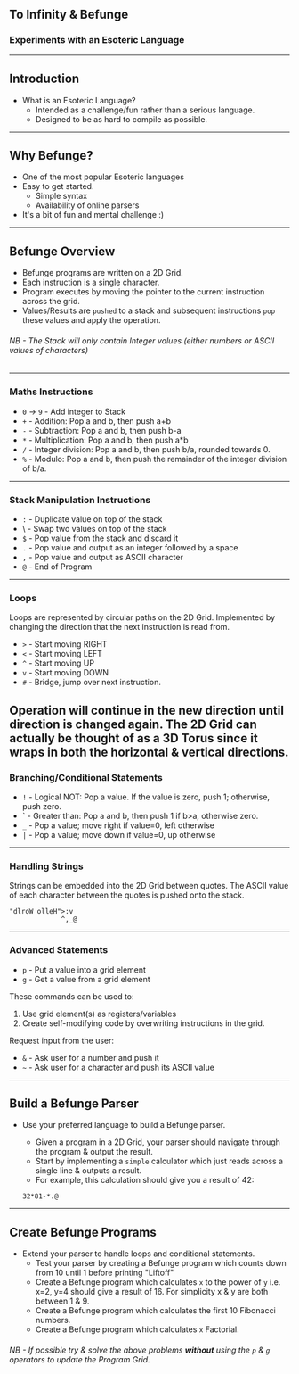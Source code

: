 ## To Infinity & Befunge
### Experiments with an Esoteric Language

---
## Introduction
* What is an Esoteric Language?
  * Intended as a challenge/fun rather than a serious language.
  * Designed to be as hard to compile as possible.
---
## Why Befunge?
  * One of the most popular Esoteric languages
  * Easy to get started.
    * Simple syntax
    * Availability of online parsers
  * It's a bit of fun and mental challenge :)
---
##  Befunge Overview
* Befunge programs are written on a 2D Grid.
* Each instruction is a single character.
* Program executes by moving the pointer to the current instruction across the grid.
* Values/Results are `pushed` to a stack and subsequent instructions `pop` these values and apply the operation.

###### NB - The Stack will only contain Integer values (either numbers or ASCII values of characters) 

---
### Maths Instructions

  * `0` -> `9` - Add integer to Stack
  * `+` - Addition: Pop a and b, then push a+b
  * `-` - Subtraction: Pop a and b, then push b-a
  * `*`	- Multiplication: Pop a and b, then push a*b
  * `/`	- Integer division: Pop a and b, then push b/a, rounded towards 0.
  * `%` - Modulo: Pop a and b, then push the remainder of the integer division of b/a.
---
### Stack Manipulation Instructions
  * `:` - Duplicate value on top of the stack
  *  \ - Swap two values on top of the stack
  * `$`	- Pop value from the stack and discard it
  * `.`	- Pop value and output as an integer followed by a space
  * `,`	- Pop value and output as ASCII character
  * `@`	- End of Program
---
### Loops
Loops are represented by circular paths on the 2D Grid. Implemented by changing the direction that the next instruction is read from.

  * `>` - Start moving RIGHT
  * `<` - Start moving LEFT
  * `^` - Start moving UP
  * `v` - Start moving DOWN
  * `#` - Bridge, jump over next instruction.

Operation will continue in the new direction until direction is changed again.
The 2D Grid can actually be thought of as a 3D Torus since it wraps in both the horizontal & vertical directions.
---
### Branching/Conditional Statements

  * `!` - Logical NOT: Pop a value. If the value is zero, push 1; otherwise, push zero.
  * `  - Greater than: Pop a and b, then push 1 if b>a, otherwise zero.
  * `_` - Pop a value; move right if value=0, left otherwise
  * `|` - Pop a value; move down if value=0, up otherwise

---
### Handling Strings
Strings can be embedded into the 2D Grid between quotes.
The ASCII value of each character between the quotes is pushed onto the stack.
```
"dlroW olleH">:v
             ^,_@
```
---
### Advanced Statements

  * `p` - Put a value into a grid element 
  * `g` - Get a value from a grid element
  
These commands can be used to:
1. Use grid element(s) as registers/variables
2. Create self-modifying code by overwriting instructions in the grid.

Request input from the user:
 * `&` - Ask user for a number and push it
 * `~` - Ask user for a character and push its ASCII value
  
---
## Build a Befunge Parser

* Use your preferred language to build a Befunge parser.
  * Given a program in a 2D Grid, your parser should navigate through the program & output the result.
  * Start by implementing a `simple` calculator which just reads across a single line & outputs a result.
  * For example, this calculation should give you a result of 42:
  
  ```32*81-*.@``` 

---
## Create Befunge Programs
* Extend your parser to handle loops and conditional statements.
  * Test your parser by creating a Befunge program which counts down from 10 until 1 before printing "Liftoff"
  * Create a Befunge program which calculates `x` to the power of `y` i.e. x=2, y=4 should give a result of 16.  For simplicity x & y are both between 1 & 9.
  * Create a Befunge program which calculates the first 10 Fibonacci numbers.
  * Create a Befunge program which calculates `x` Factorial.
  
######  NB - If possible try & solve the above problems **without** using the `p` & `g` operators to update the Program Grid. 
   

